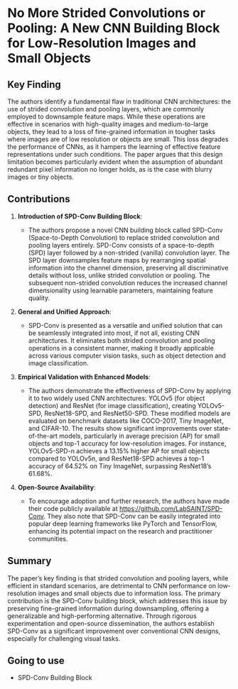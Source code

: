 # No More Strided Convolutions or Pooling: A New CNN Building Block for Low-Resolution Images and Small Objects

## Key Finding
The authors identify a fundamental flaw in traditional CNN architectures: the use of strided convolution and pooling layers, which are commonly employed to downsample feature maps. While these operations are effective in scenarios with high-quality images and medium-to-large objects, they lead to a loss of fine-grained information in tougher tasks where images are of low resolution or objects are small. This loss degrades the performance of CNNs, as it hampers the learning of effective feature representations under such conditions. The paper argues that this design limitation becomes particularly evident when the assumption of abundant redundant pixel information no longer holds, as is the case with blurry images or tiny objects.

## Contributions
1. **Introduction of SPD-Conv Building Block**:
   - The authors propose a novel CNN building block called SPD-Conv (Space-to-Depth Convolution) to replace strided convolution and pooling layers entirely. SPD-Conv consists of a space-to-depth (SPD) layer followed by a non-strided (vanilla) convolution layer. The SPD layer downsamples feature maps by rearranging spatial information into the channel dimension, preserving all discriminative details without loss, unlike strided convolution or pooling. The subsequent non-strided convolution reduces the increased channel dimensionality using learnable parameters, maintaining feature quality.

2. **General and Unified Approach**:
   - SPD-Conv is presented as a versatile and unified solution that can be seamlessly integrated into most, if not all, existing CNN architectures. It eliminates both strided convolution and pooling operations in a consistent manner, making it broadly applicable across various computer vision tasks, such as object detection and image classification.

3. **Empirical Validation with Enhanced Models**:
   - The authors demonstrate the effectiveness of SPD-Conv by applying it to two widely used CNN architectures: YOLOv5 (for object detection) and ResNet (for image classification), creating YOLOv5-SPD, ResNet18-SPD, and ResNet50-SPD. These modified models are evaluated on benchmark datasets like COCO-2017, Tiny ImageNet, and CIFAR-10. The results show significant improvements over state-of-the-art models, particularly in average precision (AP) for small objects and top-1 accuracy for low-resolution images. For instance, YOLOv5-SPD-n achieves a 13.15% higher AP for small objects compared to YOLOv5n, and ResNet18-SPD achieves a top-1 accuracy of 64.52% on Tiny ImageNet, surpassing ResNet18’s 61.68%.

4. **Open-Source Availability**:
   - To encourage adoption and further research, the authors have made their code publicly available at <https://github.com/LabSAINT/SPD-Conv>. They also note that SPD-Conv can be easily integrated into popular deep learning frameworks like PyTorch and TensorFlow, enhancing its potential impact on the research and practitioner communities.

## Summary
The paper’s key finding is that strided convolution and pooling layers, while efficient in standard scenarios, are detrimental to CNN performance on low-resolution images and small objects due to information loss. The primary contribution is the SPD-Conv building block, which addresses this issue by preserving fine-grained information during downsampling, offering a generalizable and high-performing alternative. Through rigorous experimentation and open-source dissemination, the authors establish SPD-Conv as a significant improvement over conventional CNN designs, especially for challenging visual tasks.

## Going to use
- SPD-Conv Building Block
